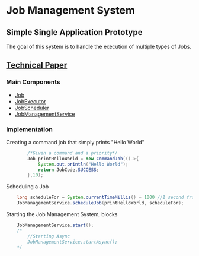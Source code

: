 # Job Management System
## Simple Single Application Prototype

The goal of this system is to handle the execution of multiple types of Jobs.
## [Technical Paper](https://github.com/kingbishop/JobManagementSystem/blob/master/JMS.pdf)

### Main Components
- [Job](https://github.com/kingbishop/JobManagementSystem/blob/master/src/jms/system/Job.java)
- [JobExecutor](https://github.com/kingbishop/JobManagementSystem/blob/master/src/jms/system/JobExecutor.java)
- [JobScheduler](https://github.com/kingbishop/JobManagementSystem/blob/master/src/jms/system/JobScheduler.java)
- [JobManagementService](https://github.com/kingbishop/JobManagementSystem/blob/master/src/jms/system/JobManagementService.java)

### Implementation

Creating a command job that simply prints "Hello World"
```java
        /*Given a command and a priority*/
        Job printHelloWorld = new CommandJob(()->{
			System.out.println("Hello World");
			return JobCode.SUCCESS;
		},10);
```

Scheduling a Job
```java
    long scheduleFor = System.currentTimeMillis() + 1000 //1 second from start
    JobManagementService.scheduleJob(printHelloWorld, scheduleFor);
```

Starting the Job Management System, blocks
```java
    JobManagementService.start();
    /* 
        //Starting Async
        JobManagementService.startAsync();
    */
```